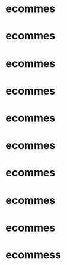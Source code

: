 # ecommes
# ecommes
# ecommes
# ecommes
# ecommes
# ecommes
# ecommes
# ecommes
# ecommes
# ecommess
